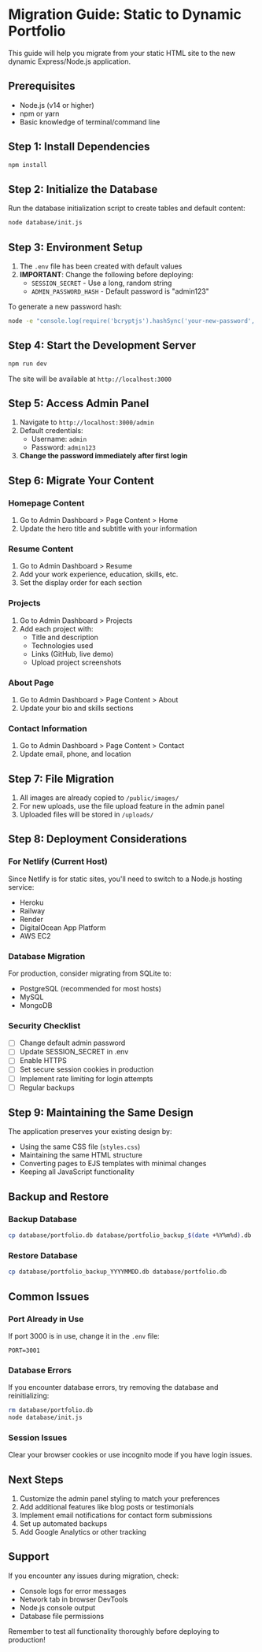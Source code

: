 # Migration Guide: Static to Dynamic Portfolio

This guide will help you migrate from your static HTML site to the new dynamic Express/Node.js application.

## Prerequisites

- Node.js (v14 or higher)
- npm or yarn
- Basic knowledge of terminal/command line

## Step 1: Install Dependencies

```bash
npm install
```

## Step 2: Initialize the Database

Run the database initialization script to create tables and default content:

```bash
node database/init.js
```

## Step 3: Environment Setup

1. The `.env` file has been created with default values
2. **IMPORTANT**: Change the following before deploying:
   - `SESSION_SECRET` - Use a long, random string
   - `ADMIN_PASSWORD_HASH` - Default password is "admin123"

To generate a new password hash:
```bash
node -e "console.log(require('bcryptjs').hashSync('your-new-password', 10))"
```

## Step 4: Start the Development Server

```bash
npm run dev
```

The site will be available at `http://localhost:3000`

## Step 5: Access Admin Panel

1. Navigate to `http://localhost:3000/admin`
2. Default credentials:
   - Username: `admin`
   - Password: `admin123`
3. **Change the password immediately after first login**

## Step 6: Migrate Your Content

### Homepage Content
1. Go to Admin Dashboard > Page Content > Home
2. Update the hero title and subtitle with your information

### Resume Content
1. Go to Admin Dashboard > Resume
2. Add your work experience, education, skills, etc.
3. Set the display order for each section

### Projects
1. Go to Admin Dashboard > Projects
2. Add each project with:
   - Title and description
   - Technologies used
   - Links (GitHub, live demo)
   - Upload project screenshots

### About Page
1. Go to Admin Dashboard > Page Content > About
2. Update your bio and skills sections

### Contact Information
1. Go to Admin Dashboard > Page Content > Contact
2. Update email, phone, and location

## Step 7: File Migration

1. All images are already copied to `/public/images/`
2. For new uploads, use the file upload feature in the admin panel
3. Uploaded files will be stored in `/uploads/`

## Step 8: Deployment Considerations

### For Netlify (Current Host)
Since Netlify is for static sites, you'll need to switch to a Node.js hosting service:
- Heroku
- Railway
- Render
- DigitalOcean App Platform
- AWS EC2

### Database Migration
For production, consider migrating from SQLite to:
- PostgreSQL (recommended for most hosts)
- MySQL
- MongoDB

### Security Checklist
- [ ] Change default admin password
- [ ] Update SESSION_SECRET in .env
- [ ] Enable HTTPS
- [ ] Set secure session cookies in production
- [ ] Implement rate limiting for login attempts
- [ ] Regular backups

## Step 9: Maintaining the Same Design

The application preserves your existing design by:
- Using the same CSS file (`styles.css`)
- Maintaining the same HTML structure
- Converting pages to EJS templates with minimal changes
- Keeping all JavaScript functionality

## Backup and Restore

### Backup Database
```bash
cp database/portfolio.db database/portfolio_backup_$(date +%Y%m%d).db
```

### Restore Database
```bash
cp database/portfolio_backup_YYYYMMDD.db database/portfolio.db
```

## Common Issues

### Port Already in Use
If port 3000 is in use, change it in the `.env` file:
```
PORT=3001
```

### Database Errors
If you encounter database errors, try removing the database and reinitializing:
```bash
rm database/portfolio.db
node database/init.js
```

### Session Issues
Clear your browser cookies or use incognito mode if you have login issues.

## Next Steps

1. Customize the admin panel styling to match your preferences
2. Add additional features like blog posts or testimonials
3. Implement email notifications for contact form submissions
4. Set up automated backups
5. Add Google Analytics or other tracking

## Support

If you encounter any issues during migration, check:
- Console logs for error messages
- Network tab in browser DevTools
- Node.js console output
- Database file permissions

Remember to test all functionality thoroughly before deploying to production!